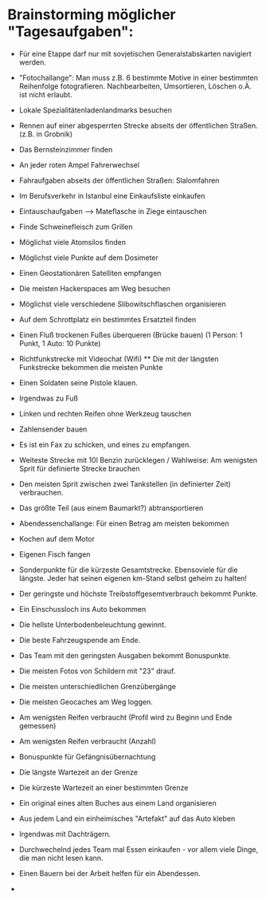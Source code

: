 # Brainstorming möglicher "Tagesaufgaben":
* Für eine Etappe darf nur mit sovjetischen Generalstabskarten navigiert werden.
* "Fotochallange": Man muss z.B. 6 bestimmte Motive in einer bestimmten Reihenfolge fotografieren. Nachbearbeiten, Umsortieren, Löschen o.Ä. ist nicht erlaubt.
* Lokale Spezialitätenladenlandmarks besuchen
* Rennen auf einer abgesperrten Strecke abseits der öffentlichen Straßen. (z.B. in Grobnik)
* Das Bernsteinzimmer finden
* An jeder roten Ampel Fahrerwechsel
* Fahraufgaben abseits der öffentlichen Straßen: Slalomfahren
* Im Berufsverkehr in Istanbul eine Einkaufsliste einkaufen
* Eintauschaufgaben --> Mateflasche in Ziege eintauschen
* Finde Schweinefleisch zum Grillen
* Möglichst viele Atomsilos finden
* Möglichst viele Punkte auf dem Dosimeter
* Einen Geostationären Satelliten empfangen
* Die meisten Hackerspaces am Weg besuchen
* Möglichst viele verschiedene Slibowitschflaschen organisieren
* Auf dem Schrottplatz ein bestimmtes Ersatzteil finden
* Einen Fluß trockenen Fußes überqueren (Brücke bauen) (1 Person: 1 Punkt, 1 Auto: 10 Punkte)
* Richtfunkstrecke mit Videochat (Wifi)
** Die mit der längsten Funkstrecke bekommen die meisten Punkte
* Einen Soldaten seine Pistole klauen.
* Irgendwas zu Fuß
* Linken und rechten Reifen ohne Werkzeug tauschen
* Zahlensender bauen
* Es ist ein Fax zu schicken, und eines zu empfangen.
* Weiteste Strecke mit 10l Benzin zurücklegen / Wahlweise: Am wenigsten Sprit für definierte Strecke brauchen
* Den meisten Sprit zwischen zwei Tankstellen (in definierter Zeit) verbrauchen.
* Das größte Teil (aus einem Baumarkt?) abtransportieren
* Abendessenchallange: Für einen Betrag am meisten bekommen
* Kochen auf dem Motor
* Eigenen Fisch fangen
* Sonderpunkte für die kürzeste Gesamtstrecke. Ebensoviele für die längste. Jeder hat seinen eigenen km-Stand selbst geheim zu halten!
* Der geringste und höchste Treibstoffgesemtverbrauch bekommt Punkte.
* Ein Einschussloch ins Auto bekommen
* Die hellste Unterbodenbeleuchtung gewinnt.
* Die beste Fahrzeugspende am Ende.

* Das Team mit den geringsten Ausgaben bekommt Bonuspunkte.
* Die meisten Fotos von Schildern mit "23" drauf.
* Die meisten unterschiedlichen Grenzübergänge
* Die meisten Geocaches am Weg loggen.
* Am wenigsten Reifen verbraucht (Profil wird zu Beginn und Ende gemessen)
* Am wenigsten Reifen verbraucht (Anzahl)
* Bonuspunkte für Gefängnisübernachtung
* Die längste Wartezeit an der Grenze
* Die kürzeste Wartezeit an einer bestimmten Grenze
* Ein original eines alten Buches aus einem Land organisieren
* Aus jedem Land ein einheimisches "Artefakt" auf das Auto kleben
* Irgendwas mit Dachträgern.
* Durchwechelnd jedes Team mal Essen einkaufen - vor allem viele Dinge, die man nicht lesen kann.
* Einen Bauern bei der Arbeit helfen für ein Abendessen.
* 
